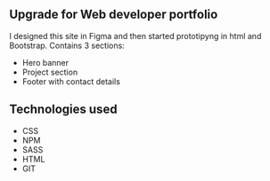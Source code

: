 ## Upgrade for Web developer portfolio

I designed this site in Figma and then started prototipyng in html and Bootstrap.
Contains 3 sections:
- Hero banner
- Project section
- Footer with contact details
## Technologies used
- CSS
- NPM
- SASS
- HTML
- GIT
